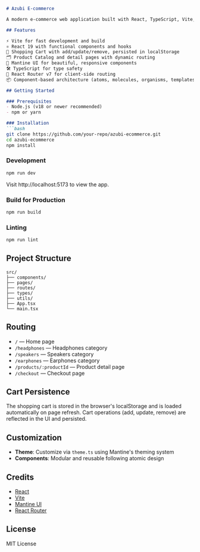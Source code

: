 ```markdown
# Azubi E-commerce

A modern e-commerce web application built with React, TypeScript, Vite, and Mantine UI. This project features a product catalog, product detail pages, a shopping cart with localStorage persistence, and a checkout flow.

## Features

⚡️ Vite for fast development and build  
⚛️ React 19 with functional components and hooks  
🛒 Shopping Cart with add/update/remove, persisted in localStorage  
🗂 Product Catalog and detail pages with dynamic routing  
🎨 Mantine UI for beautiful, responsive components  
🛠 TypeScript for type safety  
🧭 React Router v7 for client-side routing  
📦 Component-based architecture (atoms, molecules, organisms, templates)  

## Getting Started

### Prerequisites
- Node.js (v18 or newer recommended)
- npm or yarn

### Installation
```bash
git clone https://github.com/your-repo/azubi-ecommerce.git
cd azubi-ecommerce
npm install
```

### Development
```bash
npm run dev
```
Visit http://localhost:5173 to view the app.

### Build for Production
```bash
npm run build
```

### Linting
```bash
npm run lint
```

## Project Structure

```
src/
├── components/
├── pages/
├── routes/
├── types/
├── utils/
├── App.tsx
└── main.tsx
```

## Routing

- `/` — Home page
- `/headphones` — Headphones category
- `/speakers` — Speakers category
- `/earphones` — Earphones category
- `/products/:productId` — Product detail page
- `/checkout` — Checkout page

## Cart Persistence

The shopping cart is stored in the browser's localStorage and is loaded automatically on page refresh. Cart operations (add, update, remove) are reflected in the UI and persisted.

## Customization

- **Theme**: Customize via `theme.ts` using Mantine's theming system
- **Components**: Modular and reusable following atomic design

## Credits

- [React](https://react.dev)
- [Vite](https://vitejs.dev)
- [Mantine UI](https://mantine.dev)
- [React Router](https://reactrouter.com)

## License

MIT License
```